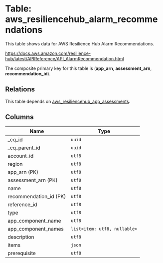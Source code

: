 # Table: aws_resiliencehub_alarm_recommendations

This table shows data for AWS Resilience Hub Alarm Recommendations.

https://docs.aws.amazon.com/resilience-hub/latest/APIReference/API_AlarmRecommendation.html

The composite primary key for this table is (**app_arn**, **assessment_arn**, **recommendation_id**).

## Relations

This table depends on [aws_resiliencehub_app_assessments](aws_resiliencehub_app_assessments).

## Columns

| Name          | Type          |
| ------------- | ------------- |
|_cq_id|`uuid`|
|_cq_parent_id|`uuid`|
|account_id|`utf8`|
|region|`utf8`|
|app_arn (PK)|`utf8`|
|assessment_arn (PK)|`utf8`|
|name|`utf8`|
|recommendation_id (PK)|`utf8`|
|reference_id|`utf8`|
|type|`utf8`|
|app_component_name|`utf8`|
|app_component_names|`list<item: utf8, nullable>`|
|description|`utf8`|
|items|`json`|
|prerequisite|`utf8`|